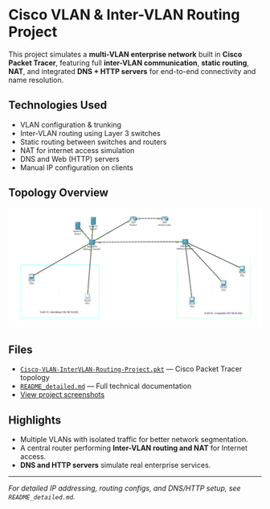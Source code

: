 # Cisco VLAN & Inter-VLAN Routing Project

This project simulates a **multi-VLAN enterprise network** built in **Cisco Packet Tracer**, featuring full **inter-VLAN communication**, **static routing**, **NAT**, and integrated **DNS + HTTP servers** for end-to-end connectivity and name resolution.

## Technologies Used
- VLAN configuration & trunking  
- Inter-VLAN routing using Layer 3 switches  
- Static routing between switches and routers  
- NAT for internet access simulation  
- DNS and Web (HTTP) servers  
- Manual IP configuration on clients  

## Topology Overview
![Network Topology](./topology_overview.png)


## Files
- [`Cisco-VLAN-InterVLAN-Routing-Project.pkt`](VLAN_internet.pkt) — Cisco Packet Tracer topology  
- [`README_detailed.md`](README_detailed.md) — Full technical documentation  
- [View project screenshots](./screenshots) 

## Highlights
- Multiple VLANs with isolated traffic for better network segmentation.  
- A central router performing **Inter-VLAN routing and NAT** for Internet access.  
- **DNS and HTTP servers** simulate real enterprise services.  

---

 *For detailed IP addressing, routing configs, and DNS/HTTP setup, see `README_detailed.md`.*
